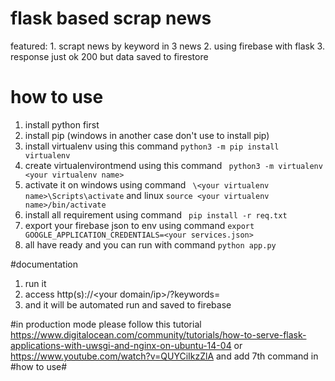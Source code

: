 # flask based scrap news 
featured:
    1. scrapt news by keyword in 3 news 
    2. using firebase with flask 
    3. response just ok 200 but data saved to firestore

# how to use 
1. install python first 
2. install pip (windows in another case don't use to install pip)
3. install virtualenv using this command ``` python3 -m pip install virtualenv ```
4. create virtualenvirontmend using this command ``` python3 -m virtualenv <your virtualenv name>```
5. activate it on windows using command ``` \<your virtualenv name>\Scripts\activate``` and linux ```source <your virtualenv name>/bin/activate```
6. install all requirement using command ``` pip install -r req.txt```
7. export your firebase json to env using command ```export GOOGLE_APPLICATION_CREDENTIALS=<your services.json>```
8. all have ready and you can run with command ```python app.py```


#documentation 
1. run it 
2. access http(s)://<your domain/ip>/?keywords=<your keywords>
3. and it will be automated run and saved to firebase

#in production mode
please follow this tutorial https://www.digitalocean.com/community/tutorials/how-to-serve-flask-applications-with-uwsgi-and-nginx-on-ubuntu-14-04 or https://www.youtube.com/watch?v=QUYCiIkzZlA  and add 7th command in #how to use# 